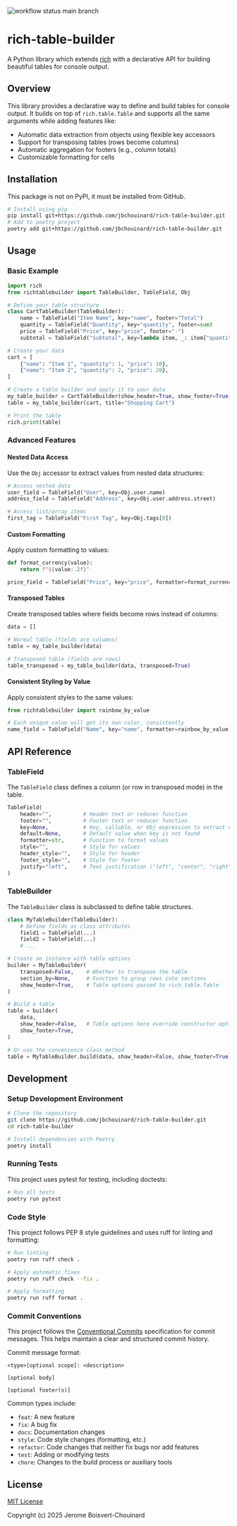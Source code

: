 ![workflow status main branch](https://github.com/jbchouinard/rich-table-builder/actions/workflows/tests.yml/badge.svg?branch=main)

# rich-table-builder

A Python library which extends [rich](https://github.com/Textualize/rich) with a declarative API
for building beautiful tables for console output.

## Overview

This library provides a declarative way to define and build tables for console output.
It builds on top of `rich.table.Table` and supports all the same arguments while adding features like:

- Automatic data extraction from objects using flexible key accessors
- Support for transposing tables (rows become columns)
- Automatic aggregation for footers (e.g., column totals)
- Customizable formatting for cells

## Installation

This package is not on PyPI, it must be installed from GitHub.

```bash
# Install using pip
pip install git+https://github.com/jbchouinard/rich-table-builder.git
# Add to poetry project
poetry add git+https://github.com/jbchouinard/rich-table-builder.git
```

## Usage

### Basic Example

```python
import rich
from richtablebuilder import TableBuilder, TableField, Obj

# Define your table structure
class CartTableBuilder(TableBuilder):
    name = TableField("Item Name", key="name", footer="Total")
    quantity = TableField("Quantity", key="quantity", footer=sum)
    price = TableField("Price", key="price", footer="-")
    subtotal = TableField("Subtotal", key=lambda item, _: item["quantity"] * item["price"], footer=sum)

# Create your data
cart = [
    {"name": "Item 1", "quantity": 1, "price": 10},
    {"name": "Item 2", "quantity": 2, "price": 20},
]

# Create a table builder and apply it to your data
my_table_builder = CartTableBuilder(show_header=True, show_footer=True)
table = my_table_builder(cart, title="Shopping Cart")

# Print the table
rich.print(table)
```

### Advanced Features

#### Nested Data Access

Use the `Obj` accessor to extract values from nested data structures:

```python
# Access nested data
user_field = TableField("User", key=Obj.user.name)
address_field = TableField("Address", key=Obj.user.address.street)

# Access list/array items
first_tag = TableField("First Tag", key=Obj.tags[0])
```

#### Custom Formatting

Apply custom formatting to values:

```python
def format_currency(value):
    return f"${value:.2f}"

price_field = TableField("Price", key="price", formatter=format_currency)
```

#### Transposed Tables

Create transposed tables where fields become rows instead of columns:

```python
data = []

# Normal table (fields are columns)
table = my_table_builder(data)

# Transposed table (fields are rows)
table_transposed = my_table_builder(data, transposed=True)
```

#### Consistent Styling by Value

Apply consistent styles to the same values:

```python
from richtablebuilder import rainbow_by_value

# Each unique value will get its own color, consistently
name_field = TableField("Name", key="name", formatter=rainbow_by_value)
```

## API Reference

### TableField

The `TableField` class defines a column (or row in transposed mode) in the table.

```python
TableField(
    header="",          # Header text or reducer function
    footer="",          # Footer text or reducer function
    key=None,           # Key, callable, or Obj expression to extract data
    default=None,       # Default value when key is not found
    formatter=str,      # Function to format values
    style="",           # Style for values
    header_style="",    # Style for header
    footer_style="",    # Style for footer
    justify="left",     # Text justification ("left", "center", "right")
)
```

### TableBuilder

The `TableBuilder` class is subclassed to define table structures.

```python
class MyTableBuilder(TableBuilder):
    # Define fields as class attributes
    field1 = TableField(...)
    field2 = TableField(...)
    # ...

# Create an instance with table options
builder = MyTableBuilder(
    transposed=False,    # Whether to transpose the table
    section_by=None,     # Function to group rows into sections
    show_header=True,    # Table options passed to rich.table.Table
)

# Build a table
table = builder(
    data, 
    show_header=False,   # Table options here override constructor options
    show_footer=True,
)

# Or use the convenience class method
table = MyTableBuilder.build(data, show_header=False, show_footer=True)
```

## Development

### Setup Development Environment

```bash
# Clone the repository
git clone https://github.com/jbchouinard/rich-table-builder.git
cd rich-table-builder

# Install dependencies with Poetry
poetry install
```

### Running Tests

This project uses pytest for testing, including doctests:

```bash
# Run all tests
poetry run pytest
```

### Code Style

This project follows PEP 8 style guidelines and uses ruff for linting and formatting:

```bash
# Run linting
poetry run ruff check .

# Apply automatic fixes
poetry run ruff check --fix .

# Apply formatting
poetry run ruff format .
```

### Commit Conventions

This project follows the [Conventional Commits](https://www.conventionalcommits.org) specification for commit messages. This helps maintain a clear and structured commit history.

Commit message format:
```
<type>[optional scope]: <description>

[optional body]

[optional footer(s)]
```

Common types include:
- `feat`: A new feature
- `fix`: A bug fix
- `docs`: Documentation changes
- `style`: Code style changes (formatting, etc.)
- `refactor`: Code changes that neither fix bugs nor add features
- `test`: Adding or modifying tests
- `chore`: Changes to the build process or auxiliary tools

## License

[MIT License](LICENSE)

Copyright (c) 2025 Jerome Boisvert-Chouinard
